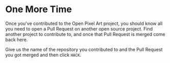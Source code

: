 # One More Time

Once you've contributed to the Open Pixel Art project, you should know all you need to open a Pull Request on another open source project. Find another project to contribute to, and once that Pull Request is merged come back here.

Give us the name of the repository you contributed to and the Pull Request you got merged and then click `HACK`.
